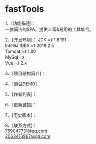 # fastTools
1、[功能描述]：  
              一款简洁的SPA，提供丰富&amp;易用的工具集合。
              
2、[开发环境]： 
  JDK             =》 1.8.191  
  IntelliJ IDEA   =》 2018.2.5  
  Tomcat          =》 1.80  
  MySql           =》   
  Vue             =》 2.x  
                 
3、[项目结构简介]：  

4、[测试DEMO]：  

5、[作者列表]：  

6、[更新链接]：  

7、[历史版本]：  

8、[联系方式]：  
              759047731@qq.com  
              2063416967@qq.com  
            
   
         
             


